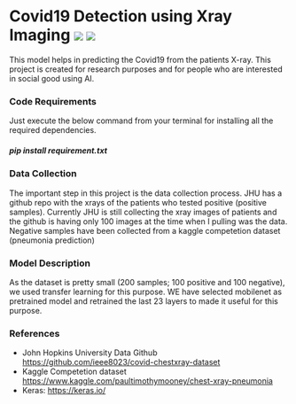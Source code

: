 # Covid19 Detection using Xray Imaging ![](https://img.shields.io/github/license/sourcerer-io/hall-of-fame.svg?colorB=ff0000) ![](https://img.shields.io/badge/Harsha-Karpurapu-brightgreen.svg?colorB=ff0000)

This model helps in predicting the Covid19 from the patients X-ray. This project is created for research purposes and for people who are interested in social good using AI. 

### Code Requirements
Just execute the below command from your terminal for installing all the required dependencies. 
##### pip install requirement.txt

### Data Collection
The important step in this project is the data collection process. JHU has a github repo with the xrays of the patients who tested positive (positive samples). Currently JHU is still collecting the xray images of patients and the github is having only 100 images at the time when I pulling was the data. Negative samples have been collected from a kaggle competetion dataset (pneumonia prediction)

### Model Description
As the dataset is pretty small (200 samples; 100 positive and 100 negative), we used transfer learning for this purpose. WE have selected mobilenet as pretrained model and retrained the last 23 layers to made it useful for this purpose. 

### References
- John Hopkins University Data Github https://github.com/ieee8023/covid-chestxray-dataset
- Kaggle Competetion dataset https://www.kaggle.com/paultimothymooney/chest-xray-pneumonia
- Keras: https://keras.io/



